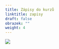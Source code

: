 ```yaml
---
title: Zápisy do kurzů
linktitle: zapisy
draft: false
obrazek: ""
weight: 4
---
```

![](/assets/media/zaapisy.jpg)